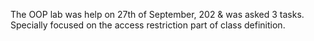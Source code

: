 The OOP lab was help on 27th of September, 202 & was asked 3 tasks. Specially focused on the access restriction part of class definition.
